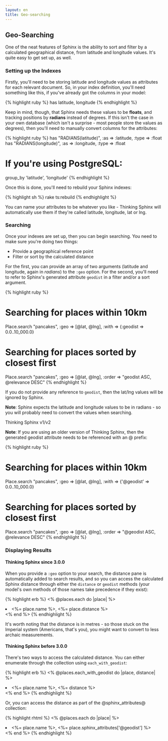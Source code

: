```yaml
---
layout: en
title: Geo-searching
---
```


## Geo-Searching

One of the neat features of Sphinx is the ability to sort and filter by a calculated geographical distance, from latitude and longitude values. It's quite easy to get set up, as well.

### Setting up the Indexes

Firstly, you'll need to be storing latitude and longitude values as attributes for each relevant document. So, in your index definition, you'll need something like this, if you've already got the columns in your model:

{% highlight ruby %}
has latitude, longitude
{% endhighlight %}

Keep in mind, though, that Sphinx needs these values to be **floats**, and tracking positions by **radians** instead of degrees. If this isn't the case in your own database (which isn't a surprise - most people store the values as degrees), then you'll need to manually convert columns for the attributes:

{% highlight ruby %}
has "RADIANS(latitude)",  :as => :latitude,  :type => :float
has "RADIANS(longitude)", :as => :longitude, :type => :float

# If you're using PostgreSQL:
group_by 'latitude', 'longitude'
{% endhighlight %}

Once this is done, you'll need to rebuild your Sphinx indexes:

{% highlight sh %}
rake ts:rebuild
{% endhighlight %}

You can name your attributes to be whatever you like - Thinking Sphinx will automatically use them if they're called latitude, longitude, lat or lng.

### Searching

Once your indexes are set up, then you can begin searching. You need to make sure you're doing two things:

* Provide a geographical reference point
* Filter or sort by the calculated distance

For the first, you can provide an array of two arguments (latitude and longitude, again in *radians*) to the `:geo` option. For the second, you'll need to refer to Sphinx's generated attribute `geodist` in a filter and/or a sort argument.

{% highlight ruby %}
# Searching for places within 10km
Place.search "pancakes", :geo => [@lat, @lng],
  :with => {:geodist => 0.0..10_000.0}
# Searching for places sorted by closest first
Place.search "pancakes", :geo => [@lat, @lng],
  :order => "geodist ASC, @relevance DESC"
{% endhighlight %}

If you do not provide any reference to `geodist`, then the lat/lng values will be ignored by Sphinx.

<div class="note">
  <p><strong>Note</strong>: Sphinx expects the latitude and longitude values to be in radians - so you will probably need to convert the values when searching.</p>
</div>

<div class="note">
  <p class="old">Thinking Sphinx v1/v2</p>
  <p><strong>Note</strong>: If you are using an older version of Thinking Sphinx, then the generated geodist attribute needs to be referenced with an @ prefix:</p>

  {% highlight ruby %}
# Searching for places within 10km
Place.search "pancakes", :geo => [@lat, @lng],
  :with => {'@geodist' => 0.0..10_000.0}
# Searching for places sorted by closest first
Place.search "pancakes", :geo => [@lat, @lng],
  :order => "@geodist ASC, @relevance DESC"
{% endhighlight %}
</div>

### Displaying Results

#### Thinking Sphinx since 3.0.0

When you provide a `:geo` option to your search, the distance pane is automatically added to search results, and so you can access the calculated Sphinx distance through either the `distance` or `geodist` methods (your model's own methods of those names take precedence if they exist):

{% highlight erb %}
<% @places.each do |place| %>
  <li><%= place.name %>, <%= place.distance %></li>
<% end %>
{% endhighlight %}

It's worth noting that the distance is in metres - so those stuck on the Imperial system (Americans, that's you), you might want to convert to less archaic measurements.

#### Thinking Sphinx before 3.0.0

There's two ways to access the calculated distance. You can either enumerate through the collection using `each_with_geodist`:

{% highlight erb %}
<% @places.each_with_geodist do |place, distance| %>
  <li><%= place.name %>, <%= distance %></li>
<% end %>
{% endhighlight %}

Or, you can access the distance as part of the @sphinx_attributes@ collection:

{% highlight rhtml %}
<% @places.each do |place| %>
  <li>
    <%= place.name %>,
    <%= place.sphinx_attributes['@geodist'] %>
  </li>
<% end %>
{% endhighlight %}
